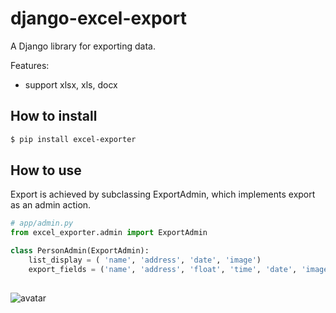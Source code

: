 
# django-excel-export

A Django library for exporting data.

Features:

- support xlsx, xls, docx

## How to install

```sh
$ pip install excel-exporter
```


## How to use

Export is achieved by subclassing ExportAdmin, which implements export as an admin action.

```python
# app/admin.py
from excel_exporter.admin import ExportAdmin

class PersonAdmin(ExportAdmin):
    list_display = ( 'name', 'address', 'date', 'image')
    export_fields = ('name', 'address', 'float', 'time', 'date', 'image')
    
```

![avatar](./images/person_export.png)

